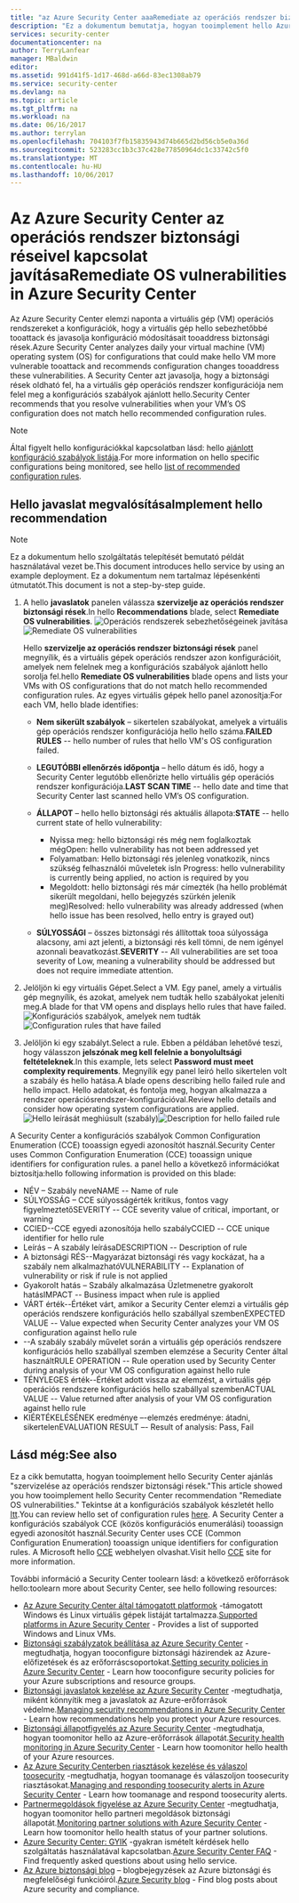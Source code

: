 ```yaml
---
title: "az Azure Security Center aaaRemediate az operációs rendszer biztonsági réseivel |} Microsoft Docs"
description: "Ez a dokumentum bemutatja, hogyan tooimplement hello Azure Security Center javaslat ** szervizelje az operációs rendszer biztonsági rések **."
services: security-center
documentationcenter: na
author: TerryLanfear
manager: MBaldwin
editor: 
ms.assetid: 991d41f5-1d17-468d-a66d-83ec1308ab79
ms.service: security-center
ms.devlang: na
ms.topic: article
ms.tgt_pltfrm: na
ms.workload: na
ms.date: 06/16/2017
ms.author: terrylan
ms.openlocfilehash: 704103f7fb15835943d74b665d2bd56cb5e0a36d
ms.sourcegitcommit: 523283cc1b3c37c428e77850964dc1c33742c5f0
ms.translationtype: MT
ms.contentlocale: hu-HU
ms.lasthandoff: 10/06/2017
---
```

# <a name="remediate-os-vulnerabilities-in-azure-security-center"></a><span data-ttu-id="42d37-103">Az Azure Security Center az operációs rendszer biztonsági réseivel kapcsolat javítása</span><span class="sxs-lookup"><span data-stu-id="42d37-103">Remediate OS vulnerabilities in Azure Security Center</span></span>
<span data-ttu-id="42d37-104">Az Azure Security Center elemzi naponta a virtuális gép (VM) operációs rendszereket a konfigurációk, hogy a virtuális gép hello sebezhetőbbé tooattack és javasolja konfiguráció módosításait tooaddress biztonsági rések.</span><span class="sxs-lookup"><span data-stu-id="42d37-104">Azure Security Center analyzes daily your virtual machine (VM) operating system (OS) for configurations that could make hello VM more vulnerable tooattack and recommends configuration changes tooaddress these vulnerabilities.</span></span> <span data-ttu-id="42d37-105">A Security Center azt javasolja, hogy a biztonsági rések oldható fel, ha a virtuális gép operációs rendszer konfigurációja nem felel meg a konfigurációs szabályok ajánlott hello.</span><span class="sxs-lookup"><span data-stu-id="42d37-105">Security Center recommends that you resolve vulnerabilities when your VM’s OS configuration does not match hello recommended configuration rules.</span></span>

> [!NOTE]
> <span data-ttu-id="42d37-106">Által figyelt hello konfigurációkkal kapcsolatban lásd: hello [ajánlott konfiguráció szabályok listája](https://gallery.technet.microsoft.com/Azure-Security-Center-a789e335).</span><span class="sxs-lookup"><span data-stu-id="42d37-106">For more information on hello specific configurations being monitored, see hello [list of recommended configuration rules](https://gallery.technet.microsoft.com/Azure-Security-Center-a789e335).</span></span>
>
>

## <a name="implement-hello-recommendation"></a><span data-ttu-id="42d37-107">Hello javaslat megvalósítása</span><span class="sxs-lookup"><span data-stu-id="42d37-107">Implement hello recommendation</span></span>

> [!NOTE]
> <span data-ttu-id="42d37-108">Ez a dokumentum hello szolgáltatás telepítését bemutató példát használatával vezet be.</span><span class="sxs-lookup"><span data-stu-id="42d37-108">This document introduces hello service by using an example deployment.</span></span>  <span data-ttu-id="42d37-109">Ez a dokumentum nem tartalmaz lépésenkénti útmutatót.</span><span class="sxs-lookup"><span data-stu-id="42d37-109">This document is not a step-by-step guide.</span></span>
>
>

1. <span data-ttu-id="42d37-110">A hello **javaslatok** panelen válassza **szervizelje az operációs rendszer biztonsági rések**.</span><span class="sxs-lookup"><span data-stu-id="42d37-110">In hello **Recommendations** blade, select **Remediate OS vulnerabilities**.</span></span>
   <span data-ttu-id="42d37-111">![Operációs rendszerek sebezhetőségeinek javítása][1]</span><span class="sxs-lookup"><span data-stu-id="42d37-111">![Remediate OS vulnerabilities][1]</span></span>

    <span data-ttu-id="42d37-112">Hello **szervizelje az operációs rendszer biztonsági rések** panel megnyílik, és a virtuális gépek operációs rendszer azon konfigurációit, amelyek nem felelnek meg a konfigurációs szabályok ajánlott hello sorolja fel.</span><span class="sxs-lookup"><span data-stu-id="42d37-112">hello **Remediate OS vulnerabilities** blade opens and lists your VMs with OS configurations that do not match hello recommended configuration rules.</span></span>  <span data-ttu-id="42d37-113">Az egyes virtuális gépek hello panel azonosítja:</span><span class="sxs-lookup"><span data-stu-id="42d37-113">For each VM, hello blade identifies:</span></span>

   * <span data-ttu-id="42d37-114">**Nem sikerült szabályok** – sikertelen szabályokat, amelyek a virtuális gép operációs rendszer konfigurációja hello hello száma.</span><span class="sxs-lookup"><span data-stu-id="42d37-114">**FAILED RULES** -- hello number of rules that hello VM's OS configuration failed.</span></span>
   * <span data-ttu-id="42d37-115">**LEGUTÓBBI ellenőrzés időpontja** – hello dátum és idő, hogy a Security Center legutóbb ellenőrizte hello virtuális gép operációs rendszer konfigurációja.</span><span class="sxs-lookup"><span data-stu-id="42d37-115">**LAST SCAN TIME** -- hello date and time that Security Center last scanned hello VM’s OS configuration.</span></span>
   * <span data-ttu-id="42d37-116">**ÁLLAPOT** – hello hello biztonsági rés aktuális állapota:</span><span class="sxs-lookup"><span data-stu-id="42d37-116">**STATE** -- hello current state of hello vulnerability:</span></span>

     * <span data-ttu-id="42d37-117">Nyissa meg: hello biztonsági rés még nem foglalkoztak még</span><span class="sxs-lookup"><span data-stu-id="42d37-117">Open: hello vulnerability has not been addressed yet</span></span>
     * <span data-ttu-id="42d37-118">Folyamatban: Hello biztonsági rés jelenleg vonatkozik, nincs szükség felhasználói műveletek is</span><span class="sxs-lookup"><span data-stu-id="42d37-118">In Progress: hello vulnerability is currently being applied, no action is required by you</span></span>
     * <span data-ttu-id="42d37-119">Megoldott: hello biztonsági rés már címezték (ha hello problémát sikerült megoldani, hello bejegyzés szürkén jelenik meg)</span><span class="sxs-lookup"><span data-stu-id="42d37-119">Resolved: hello vulnerability was already addressed (when hello issue has been resolved, hello entry is grayed out)</span></span>
   * <span data-ttu-id="42d37-120">**SÚLYOSSÁGI** – összes biztonsági rés állítottak tooa súlyossága alacsony, ami azt jelenti, a biztonsági rés kell tömni, de nem igényel azonnali beavatkozást.</span><span class="sxs-lookup"><span data-stu-id="42d37-120">**SEVERITY** -- All vulnerabilities are set tooa severity of Low, meaning a vulnerability should be addressed but does not require immediate attention.</span></span>

2. <span data-ttu-id="42d37-121">Jelöljön ki egy virtuális Gépet.</span><span class="sxs-lookup"><span data-stu-id="42d37-121">Select a VM.</span></span> <span data-ttu-id="42d37-122">Egy panel, amely a virtuális gép megnyílik, és azokat, amelyek nem tudták hello szabályokat jeleníti meg.</span><span class="sxs-lookup"><span data-stu-id="42d37-122">A blade for that VM opens and displays hello rules that have failed.</span></span>
   <span data-ttu-id="42d37-123">![Konfigurációs szabályok, amelyek nem tudták][2]</span><span class="sxs-lookup"><span data-stu-id="42d37-123">![Configuration rules that have failed][2]</span></span>

3. <span data-ttu-id="42d37-124">Jelöljön ki egy szabályt.</span><span class="sxs-lookup"><span data-stu-id="42d37-124">Select a rule.</span></span> <span data-ttu-id="42d37-125">Ebben a példában lehetővé teszi, hogy válasszon **jelszónak meg kell felelnie a bonyolultsági feltételeknek**.</span><span class="sxs-lookup"><span data-stu-id="42d37-125">In this example, lets select **Password must meet complexity requirements**.</span></span> <span data-ttu-id="42d37-126">Megnyílik egy panel leíró hello sikertelen volt a szabály és hello hatása.</span><span class="sxs-lookup"><span data-stu-id="42d37-126">A blade opens describing hello failed rule and hello impact.</span></span> <span data-ttu-id="42d37-127">Hello adatokat, és fontolja meg, hogyan alkalmazza a rendszer operációsrendszer-konfigurációval.</span><span class="sxs-lookup"><span data-stu-id="42d37-127">Review hello details and consider how operating system configurations are applied.</span></span>
  <span data-ttu-id="42d37-128">![Hello leírását meghiúsult (szabály)][3]</span><span class="sxs-lookup"><span data-stu-id="42d37-128">![Description for hello failed rule][3]</span></span>

  <span data-ttu-id="42d37-129">A Security Center a konfigurációs szabályok Common Configuration Enumeration (CCE) tooassign egyedi azonosítót használ.</span><span class="sxs-lookup"><span data-stu-id="42d37-129">Security Center uses Common Configuration Enumeration (CCE) tooassign unique identifiers for configuration rules.</span></span> <span data-ttu-id="42d37-130">a panel hello a következő információkat biztosítja:</span><span class="sxs-lookup"><span data-stu-id="42d37-130">hello following information is provided on this blade:</span></span>

  - <span data-ttu-id="42d37-131">NÉV – Szabály neve</span><span class="sxs-lookup"><span data-stu-id="42d37-131">NAME -- Name of rule</span></span>
  - <span data-ttu-id="42d37-132">SÚLYOSSÁG – CCE súlyosságérték kritikus, fontos vagy figyelmeztető</span><span class="sxs-lookup"><span data-stu-id="42d37-132">SEVERITY -- CCE severity value of critical, important, or warning</span></span>
  - <span data-ttu-id="42d37-133">CCIED--CCE egyedi azonosítója hello szabály</span><span class="sxs-lookup"><span data-stu-id="42d37-133">CCIED -- CCE unique identifier for hello rule</span></span>
  - <span data-ttu-id="42d37-134">Leírás – A szabály leírása</span><span class="sxs-lookup"><span data-stu-id="42d37-134">DESCRIPTION -- Description of rule</span></span>
  - <span data-ttu-id="42d37-135">A biztonsági RÉS--Magyarázat biztonsági rés vagy kockázat, ha a szabály nem alkalmazható</span><span class="sxs-lookup"><span data-stu-id="42d37-135">VULNERABILITY -- Explanation of vulnerability or risk if rule is not applied</span></span>
  - <span data-ttu-id="42d37-136">Gyakorolt hatás – Szabály alkalmazása Üzletmenetre gyakorolt hatás</span><span class="sxs-lookup"><span data-stu-id="42d37-136">IMPACT -- Business impact when rule is applied</span></span>
  - <span data-ttu-id="42d37-137">VÁRT érték--Értéket várt, amikor a Security Center elemzi a virtuális gép operációs rendszere konfigurációs hello szabállyal szemben</span><span class="sxs-lookup"><span data-stu-id="42d37-137">EXPECTED VALUE -- Value expected when Security Center analyzes your VM OS configuration against hello rule</span></span>
  - <span data-ttu-id="42d37-138">--A szabály szabály művelet során a virtuális gép operációs rendszere konfigurációs hello szabállyal szemben elemzése a Security Center által használt</span><span class="sxs-lookup"><span data-stu-id="42d37-138">RULE OPERATION -- Rule operation used by Security Center during analysis of your VM OS configuration against hello rule</span></span>
  - <span data-ttu-id="42d37-139">TÉNYLEGES érték--Értéket adott vissza az elemzést, a virtuális gép operációs rendszere konfigurációs hello szabállyal szemben</span><span class="sxs-lookup"><span data-stu-id="42d37-139">ACTUAL VALUE -- Value returned after analysis of your VM OS configuration against hello rule</span></span>
  - <span data-ttu-id="42d37-140">KIÉRTÉKELÉSÉNEK eredménye –-elemzés eredménye: átadni, sikertelen</span><span class="sxs-lookup"><span data-stu-id="42d37-140">EVALUATION RESULT –- Result of analysis: Pass, Fail</span></span>

## <a name="see-also"></a><span data-ttu-id="42d37-141">Lásd még:</span><span class="sxs-lookup"><span data-stu-id="42d37-141">See also</span></span>
<span data-ttu-id="42d37-142">Ez a cikk bemutatta, hogyan tooimplement hello Security Center ajánlás "szervizelése az operációs rendszer biztonsági rések."</span><span class="sxs-lookup"><span data-stu-id="42d37-142">This article showed you how tooimplement hello Security Center recommendation "Remediate OS vulnerabilities."</span></span> <span data-ttu-id="42d37-143">Tekintse át a konfigurációs szabályok készletét hello [Itt](https://gallery.technet.microsoft.com/Azure-Security-Center-a789e335).</span><span class="sxs-lookup"><span data-stu-id="42d37-143">You can review hello set of configuration rules [here](https://gallery.technet.microsoft.com/Azure-Security-Center-a789e335).</span></span> <span data-ttu-id="42d37-144">A Security Center a konfigurációs szabályok CCE (közös konfigurációs enumerálási) tooassign egyedi azonosítót használ.</span><span class="sxs-lookup"><span data-stu-id="42d37-144">Security Center uses CCE (Common Configuration Enumeration) tooassign unique identifiers for configuration rules.</span></span> <span data-ttu-id="42d37-145">A Microsoft hello [CCE](https://nvd.nist.gov/cce/index.cfm) webhelyen olvashat.</span><span class="sxs-lookup"><span data-stu-id="42d37-145">Visit hello [CCE](https://nvd.nist.gov/cce/index.cfm) site for more information.</span></span>

<span data-ttu-id="42d37-146">További információ a Security Center toolearn lásd: a következő erőforrások hello:</span><span class="sxs-lookup"><span data-stu-id="42d37-146">toolearn more about Security Center, see hello following resources:</span></span>

* <span data-ttu-id="42d37-147">[Az Azure Security Center által támogatott platformok](security-center-os-coverage.md) -támogatott Windows és Linux virtuális gépek listáját tartalmazza.</span><span class="sxs-lookup"><span data-stu-id="42d37-147">[Supported platforms in Azure Security Center](security-center-os-coverage.md) - Provides a list of supported Windows and Linux VMs.</span></span>
* <span data-ttu-id="42d37-148">[Biztonsági szabályzatok beállítása az Azure Security Center](security-center-policies.md) -megtudhatja, hogyan tooconfigure biztonsági házirendek az Azure-előfizetések és az erőforráscsoportokat.</span><span class="sxs-lookup"><span data-stu-id="42d37-148">[Setting security policies in Azure Security Center](security-center-policies.md) - Learn how tooconfigure security policies for your Azure subscriptions and resource groups.</span></span>
* <span data-ttu-id="42d37-149">[Biztonsági javaslatok kezelése az Azure Security Center](security-center-recommendations.md) -megtudhatja, miként könnyítik meg a javaslatok az Azure-erőforrások védelme.</span><span class="sxs-lookup"><span data-stu-id="42d37-149">[Managing security recommendations in Azure Security Center](security-center-recommendations.md) - Learn how recommendations help you protect your Azure resources.</span></span>
* <span data-ttu-id="42d37-150">[Biztonsági állapotfigyelés az Azure Security Center](security-center-monitoring.md) -megtudhatja, hogyan toomonitor hello az Azure-erőforrások állapotát.</span><span class="sxs-lookup"><span data-stu-id="42d37-150">[Security health monitoring in Azure Security Center](security-center-monitoring.md) - Learn how toomonitor hello health of your Azure resources.</span></span>
* <span data-ttu-id="42d37-151">[Az Azure Security Centerben riasztások kezelése és válaszol toosecurity](security-center-managing-and-responding-alerts.md) -megtudhatja, hogyan toomanage és válaszoljon toosecurity riasztásokat.</span><span class="sxs-lookup"><span data-stu-id="42d37-151">[Managing and responding toosecurity alerts in Azure Security Center](security-center-managing-and-responding-alerts.md) - Learn how toomanage and respond toosecurity alerts.</span></span>
* <span data-ttu-id="42d37-152">[Partnermegoldások figyelése az Azure Security Center](security-center-partner-solutions.md) -megtudhatja, hogyan toomonitor hello partneri megoldások biztonsági állapotát.</span><span class="sxs-lookup"><span data-stu-id="42d37-152">[Monitoring partner solutions with Azure Security Center](security-center-partner-solutions.md) - Learn how toomonitor hello health status of your partner solutions.</span></span>
* <span data-ttu-id="42d37-153">[Azure Security Center: GYIK](security-center-faq.md) -gyakran ismételt kérdések hello szolgáltatás használatával kapcsolatban.</span><span class="sxs-lookup"><span data-stu-id="42d37-153">[Azure Security Center FAQ](security-center-faq.md) - Find frequently asked questions about using hello service.</span></span>
* <span data-ttu-id="42d37-154">[Az Azure biztonsági blog](http://blogs.msdn.com/b/azuresecurity/) – blogbejegyzések az Azure biztonsági és megfelelőségi funkcióiról.</span><span class="sxs-lookup"><span data-stu-id="42d37-154">[Azure Security blog](http://blogs.msdn.com/b/azuresecurity/) - Find blog posts about Azure security and compliance.</span></span>

<!--Image references-->
[1]: ./media/security-center-remediate-os-vulnerabilities/recommendation.png
[2]:./media/security-center-remediate-os-vulnerabilities/vm-remediate-os-vulnerabilities.png
[3]: ./media/security-center-remediate-os-vulnerabilities/vulnerability-details.png
